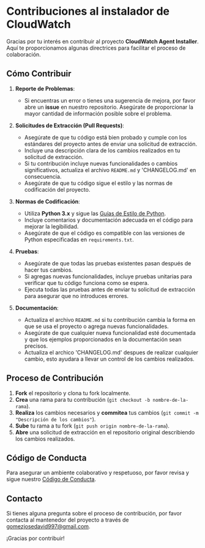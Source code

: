 # Contribuciones al instalador de CloudWatch

Gracias por tu interés en contribuir al proyecto **CloudWatch Agent Installer**. Aquí te proporcionamos algunas directrices para facilitar el proceso de colaboración.

## Cómo Contribuir

1. **Reporte de Problemas**:
   - Si encuentras un error o tienes una sugerencia de mejora, por favor abre un **issue** en nuestro repositorio. Asegúrate de proporcionar la mayor cantidad de información posible sobre el problema.

2. **Solicitudes de Extracción (Pull Requests)**:
   - Asegúrate de que tu código está bien probado y cumple con los estándares del proyecto antes de enviar una solicitud de extracción.
   - Incluye una descripción clara de los cambios realizados en tu solicitud de extracción.
   - Si tu contribución incluye nuevas funcionalidades o cambios significativos, actualiza el archivo `README.md` y 'CHANGELOG.md' en consecuencia.
   - Asegúrate de que tu código sigue el estilo y las normas de codificación del proyecto.

3. **Normas de Codificación**:
   - Utiliza **Python 3.x** y sigue las [Guías de Estilo de Python](https://www.python.org/dev/peps/pep-0008/).
   - Incluye comentarios y documentación adecuada en el código para mejorar la legibilidad.
   - Asegúrate de que el código es compatible con las versiones de Python especificadas en `requirements.txt`.

4. **Pruebas**:
   - Asegúrate de que todas las pruebas existentes pasan después de hacer tus cambios.
   - Si agregas nuevas funcionalidades, incluye pruebas unitarias para verificar que tu código funciona como se espera.
   - Ejecuta todas las pruebas antes de enviar tu solicitud de extracción para asegurar que no introduces errores.

5. **Documentación**:
   - Actualiza el archivo `README.md` si tu contribución cambia la forma en que se usa el proyecto o agrega nuevas funcionalidades.
   - Asegúrate de que cualquier nueva funcionalidad esté documentada y que los ejemplos proporcionados en la documentación sean precisos.
   - Actualiza el archico 'CHANGELOG.md' despues de realizar cualquier cambio, esto ayudara a llevar un control de los cambios realizados.

## Proceso de Contribución

1. **Fork** el repositorio y clona tu fork localmente.
2. **Crea** una rama para tu contribución (`git checkout -b nombre-de-la-rama`).
3. **Realiza** los cambios necesarios y **commitea** tus cambios (`git commit -m "Descripción de los cambios"`).
4. **Sube** tu rama a tu fork (`git push origin nombre-de-la-rama`).
5. **Abre** una solicitud de extracción en el repositorio original describiendo los cambios realizados.

## Código de Conducta

Para asegurar un ambiente colaborativo y respetuoso, por favor revisa y sigue nuestro [Código de Conducta](CODE_OF_CONDUCT.md).

## Contacto

Si tienes alguna pregunta sobre el proceso de contribución, por favor contacta al mantenedor del proyecto a través de [gomezjosedavid997@gmail.com](mailto:gomezjosedavid997@gmail.com).

¡Gracias por contribuir!


